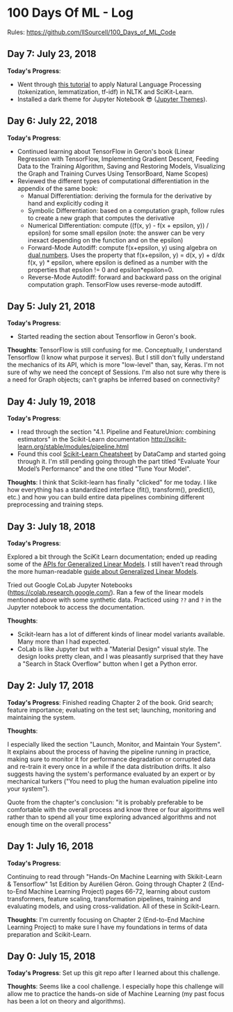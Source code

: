 # 100 Days Of ML - Log

Rules: https://github.com/llSourcell/100_Days_of_ML_Code

## Day 7: July 23, 2018
**Today's Progress**:
- Went through [this tutorial](https://bbengfort.github.io/tutorials/2016/05/19/text-classification-nltk-sckit-learn.html) to apply Natural Language Processing (tokenization, lemmatization, tf-idf) in NLTK and SciKit-Learn.
- Installed a dark theme for Jupyter Notebook 😎 ([Jupyter Themes](https://github.com/dunovank/jupyter-themes)).

## Day 6: July 22, 2018
**Today's Progress**:
- Continued learning about TensorFlow in Geron's book (Linear Regression with TensorFlow, Implementing Gradient Descent, Feeding Data to the Training Algorithm, Saving and Restoring Models, Visualizing the Graph and Training Curves Using TensorBoard, Name Scopes)
- Reviewed the different types of computational differentiation in the appendix of the same book:
  - Manual Differentiation: deriving the formula for the derivative by hand and explicitly coding it
  - Symbolic Differentiation: based on a computation graph, follow rules to create a new graph that computes the derivative
  - Numerical Differentiation: compute ((f(x, y) - f(x + epsilon, y)) / epsilon) for some small epsilon (note: the answer can be very inexact depending on the function and on the epsilon)
  - Forward-Mode Autodiff: compute f(x+epsilon, y) using algebra on [dual numbers](https://en.wikipedia.org/wiki/Dual_number). Uses the property that f(x+epsilon, y) = d(x, y) + d/dx f(x, y) * epsilon, where epsilon is defined as a number with the properties that epsilon != 0 and epsilon*epsilon=0.
  - Reverse-Mode Autodiff: forward and backward pass on the original computation graph. TensorFlow uses reverse-mode autodiff.

## Day 5: July 21, 2018
**Today's Progress**:
- Started reading the section about Tensorflow in Geron's book.

**Thoughts**: TensorFlow is still confusing for me. Conceptually, I understand Tensorflow (I know what purpose it serves). But I still don't fully understand the mechanics of its API, which is more "low-level" than, say, Keras. I'm not sure of why we need the concept of Sessions. I'm also not sure why there is a need for Graph objects; can't graphs be inferred based on connectivity?


## Day 4: July 19, 2018
**Today's Progress**:

- I read through the section "4.1. Pipeline and FeatureUnion: combining estimators" in the Scikit-Learn documentation http://scikit-learn.org/stable/modules/pipeline.html
- Found this cool [Scikit-Learn Cheatsheet](https://s3.amazonaws.com/assets.datacamp.com/blog_assets/Scikit_Learn_Cheat_Sheet_Python.pdf) by DataCamp and started going through it. I'm still pending going through the part titled "Evaluate Your Model’s Performance" and the one titled "Tune Your Model".

**Thoughts**: I think that Scikit-learn has finally "clicked" for me today. I like how everything has a standardized interface (fit(), transform(), predict(), etc.) and how you can build entire data pipelines combining different preprocessing and training steps.

## Day 3: July 18, 2018
**Today's Progress**:

Explored a bit through the SciKit Learn documentation; ended up reading some of the [APIs for Generalized Linear Models](http://scikit-learn.org/stable/modules/classes.html#module-sklearn.linear_model). I still haven't read through the more human-readable [guide about Generalized Linear Models](http://scikit-learn.org/stable/modules/linear_model.html#ridge-regression).

Tried out Google CoLab Jupyter Notebooks (https://colab.research.google.com/). Ran a few of the linear models mentioned above with some synthetic data. Practiced using `??` and `?` in the Jupyter notebook to access the documentation.

**Thoughts**:
- Scikit-learn has a lot of different kinds of linear model variants available. Many more than I had expected.
- CoLab is like Jupyter but with a "Material Design" visual style. The design looks pretty clean, and I was pleasantly surprised that they have a "Search in Stack Overflow" button when I get a Python error.


## Day 2: July 17, 2018
 
**Today's Progress**: Finished reading Chapter 2 of the book. Grid search; feature importance; evaluating on the test set; launching, monitoring and maintaining the system.

**Thoughts**:

I especially liked the section "Launch, Monitor, and Maintain Your System". It explains about the process of having the pipeline running in practice, making sure to monitor it for performance degradation or corrupted data and re-train it every once in a while if the data distribution drifts. It also suggests having the system's performance evaluated by an expert or by mechanical turkers ("You need to plug the human evaluation pipeline into your system").

Quote from the chapter's conclusion: "it is probably preferable to be comfortable with the overall process and know three or four algorithms well rather than to spend all your time exploring advanced algorithms and not enough time on the overall process"


## Day 1: July 16, 2018
 
**Today's Progress**:

Continuing to read through "Hands-On Machine Learning with Skikit-Learn & Tensorflow" 1st Edition by Aurélien Géron. Going through Chapter 2 (End-to-End Machine Learning Project) pages 66-72, learning about custom transformers, feature scaling, transformation pipelines, training and evaluating models, and using cross-validation. All of these in Scikit-Learn.

**Thoughts**: I'm currently focusing on Chapter 2 (End-to-End Machine Learning Project) to make sure I have my foundations in terms of data preparation and Scikit-Learn.


## Day 0: July 15, 2018
 
**Today's Progress**: Set up this git repo after I learned about this challenge.

**Thoughts**: Seems like a cool challenge. I especially hope this challenge will allow me to practice the hands-on side of Machine Learning (my past focus has been a lot on theory and algorithms).

